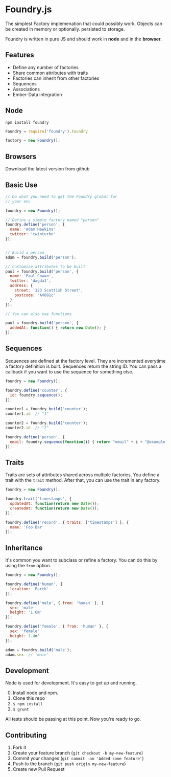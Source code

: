 # Foundry.js

The simplest Factory implemenation that could possibly work. Objects
can be created in memory or optionally. persisted to storage.

Foundry is written in pure JS and should work in **node** and in the
**browser.**

## Features

* Define any number of factories
* Share common attributes with traits
* Factories can inherit from other factories
* Sequences
* Associations
* Ember-Data integration

## Node

`npm install foundry`

```javascript
Foundry = require('foundry').Foundry

factory = new Foundry();
```

## Browsers

Download the latest version from github

## Basic Use

```javascript
// Do what you need to get the Foundry global for 
// your env

foundry = new Foundry();

// Define a simple factory named "person"
foundry.define('person', {
  name: 'Adam Hawkins'
  twitter: 'twinturbo'
});


// Build a person
adam = foundry.build('person');

// Customize attributes to be built
paul = foundry.build('person', {
  name: 'Paul Cowan',
  twitter: 'dagda1',
  address: {
    street: '123 Scottish Street',
    postcode: 'AV881c'
  }
});

// You can also use functions

paul = foundry.build('person', {
  addedAt: function() { return new Date(); }
});
```

## Sequences

Sequences are defined at the factory level. They are incremented
everytime a factory definition is built. Sequences return the string
ID. You can pass a callback if you want to use the sequence for
something else.

```javascript
foundry = new Foundry();

foundry.define('counter', {
  id: foundry.sequence();
});

counter1 = foundry.build('counter');
counter1.id  // "1"

counter2 = foundry.build('counter');
counter2.id  // "2"

foundry.define('person', {
  email: foundry.sequence(function(i) { return "email" + i + "@example.com"})
});
```

## Traits

Traits are sets of attributes shared across multiple factories. You
define a trait with the `trait` method. After that, you can use the
trait in any factory.

```javascript
foundry = new Foundry();

foundry.trait('timestamps', {
  updatedAt: function(return new Date());
  createdAt: function(return new Date());
});

foundry.define('record', { traits: ['timestamps'] }, {
  name: 'Foo Bar'
});
```

## Inheritance

It's common you want to subclass or refine a factory. You can do this
by using the `from` option.


```javascript
foundry = new Foundry();

foundry.define('human', {
  location: 'Earth'
});

foundry.define('male', { from: 'human' }, {
  sex: 'male'
  height: '1.6m'
});

foundry.define('female', { from: 'human' }, {
  sex: 'female'
  height: 1.4m'
});

adam = foundry.build('male');
adam.sex  // 'male'
```

## Development

Node is used for development. It's easy to get up and running.

0. Install node and npm.
1. Clone this repo
2. `$ npm install`
3. `$ grunt`

All tests should be passing at this point. Now you're ready to go.

## Contributing

1. Fork it
2. Create your feature branch (`git checkout -b my-new-feature`)
3. Commit your changes (`git commit -am 'Added some feature'`)
4. Push to the branch (`git push origin my-new-feature`)
5. Create new Pull Request
